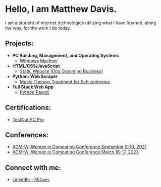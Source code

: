 <h1>Hello, I am Matthew Davis.</h1>
 I am a student of internet technologies utilizing what I have learned, along the way, for the work I do today. 
<br/>

<h2> Projects: </h2>

- <b>PC Building, Management, and Operating Systems</b>
  - [Windows Machine](https://github.com/DavisMS/PC_Building)
- <b>HTML/CSS/JavaScript</b>
  - [Static Website (Dog Grooming Business)](https://github.com/DavisMS/static-website1)
- <b>Python: Web Scraper</b>
  - [Music Therapy Treatment for Schizophrenia](https://github.com/DavisMS/MusicTherapyAnalysis-Schizophrenia)
- <b>Full Stack Web App</b>
  - [Python Payroll](https://github.com/DavisMS/Python_p6_Payroll)

<h2> Certifications:</h2>

- [TestOut PC Pro](https://certification.testout.com/verifycert/6-2C6-H948U)
 
<h2> Conferences:</h2>

- [ACM-W: Women in Computing Conference September 9-10, 2021](https://github.com/DavisMS/ACMconference)
- [ACM-W: Women in Computing Conference March 16-17, 2023](https://github.com/DavisMS/ACMconference)

<h2> Connect with me:</h2>

- [LinkedIn - MDavis](https://www.linkedin.com/in/matthew-davis-1963a2263)


